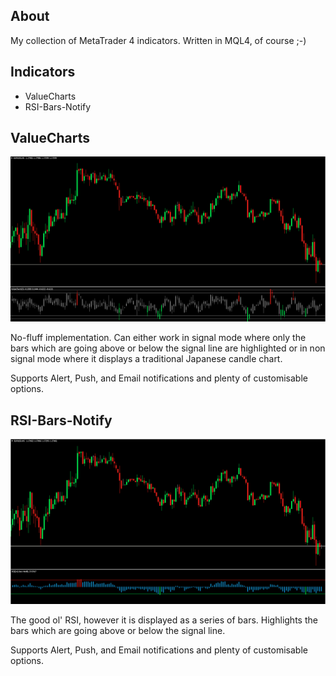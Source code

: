 ## About

My collection of MetaTrader 4 indicators. Written in MQL4, of course ;-)

## Indicators

 * ValueCharts
 * RSI-Bars-Notify

## ValueCharts

![ValueCharts](/screenshots/ValueCharts.png?raw=true "ValueCharts")

No-fluff implementation. Can either work in signal mode where only the bars which are going above or below the signal line are highlighted or in non signal mode where it displays a traditional Japanese candle chart.

Supports Alert, Push, and Email notifications and plenty of customisable options.

## RSI-Bars-Notify

![RSI-Bars-Notify](/screenshots/RSI-Bars-Notify.png?raw=true "RSI-Bars-Notify")

The good ol' RSI, however it is displayed as a series of bars. Highlights the bars which are going above or below the signal line.

Supports Alert, Push, and Email notifications and plenty of customisable options.

